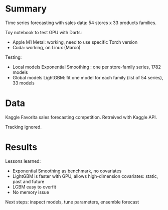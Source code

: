 # Summary

Time series forecasting with sales data: 54 stores x 33 products families.

Toy notebook to test GPU with Darts:
- Apple M1 Metal: working, need to use specific Torch version
- Cuda: working, on Linux (Marco)


Testing:
 - Local models Exponential Smoothing : one per store-family series, 1782 models
 - Global models LightGBM: fit one model for each family (list of 54 series), 33 models


# Data

Kaggle Favorita sales forecasting competition. Retreived with Kaggle API.

Tracking ignored.

# Results

Lessons learned:
 - Exponential Smoothing as benchmark, no covariates
 - LightGBM is faster with GPU, allows high-dimension covariates: static, past and future
 - LGBM easy to overfit
 - No memory issue

Next steps: inspect models, tune parameters, ensemble forecast